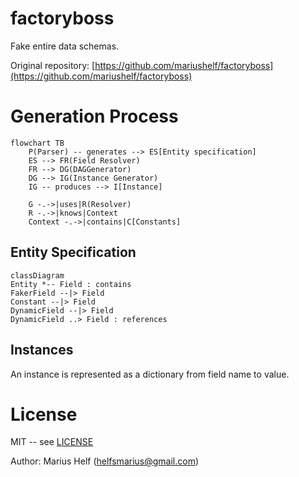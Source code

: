 # factoryboss


Fake entire data schemas.

Original repository: [https://github.com/mariushelf/factoryboss](https://github.com/mariushelf/factoryboss)

# Generation Process

```mermaid
flowchart TB
    P(Parser) -- generates --> ES[Entity specification]
    ES --> FR(Field Resolver)
    FR --> DG(DAGGenerator)
    DG --> IG(Instance Generator)
    IG -- produces --> I[Instance]
    
    G -.->|uses|R(Resolver)
    R -.->|knows|Context
    Context -.->|contains|C[Constants]
```

## Entity Specification
```mermaid
classDiagram
Entity *-- Field : contains
FakerField --|> Field
Constant --|> Field
DynamicField --|> Field
DynamicField ..> Field : references
```

## Instances

An instance is represented as a dictionary from field name to value.

# License

MIT -- see [LICENSE](LICENSE)

Author: Marius Helf ([helfsmarius@gmail.com](mailto:helfsmarius@gmail.com))

